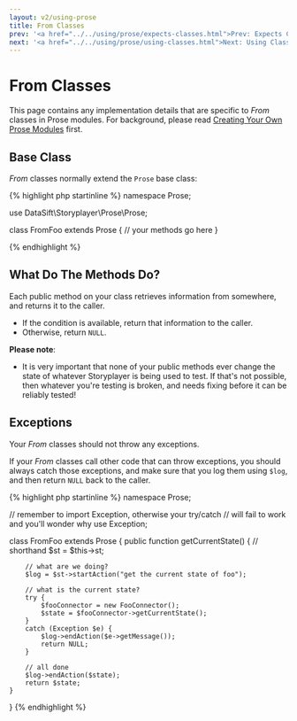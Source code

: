 ```yaml
---
layout: v2/using-prose
title: From Classes
prev: '<a href="../../using/prose/expects-classes.html">Prev: Expects Classes</a>'
next: '<a href="../../using/prose/using-classes.html">Next: Using Classes</a>'
---
```


# From Classes

This page contains any implementation details that are specific to _From_ classes in Prose modules.  For background, please read [Creating Your Own Prose Modules](creating-prose-modules.html) first.

## Base Class

_From_ classes normally extend the `Prose` base class:

{% highlight php startinline %}
namespace Prose;

use DataSift\Storyplayer\Prose\Prose;

class FromFoo extends Prose
{
	// your methods go here
}

{% endhighlight %}

## What Do The Methods Do?

Each public method on your class retrieves information from somewhere, and returns it to the caller.

* If the condition is available, return that information to the caller.
* Otherwise, return `NULL`.

__Please note__:

* It is very important that none of your public methods ever change the state of whatever Storyplayer is being used to test.  If that's not possible, then whatever you're testing is broken, and needs fixing before it can be reliably tested!

## Exceptions

Your _From_ classes should not throw any exceptions.

If your _From_ classes call other code that can throw exceptions, you should always catch those exceptions, and make sure that you log them using `$log`, and then return `NULL` back to the caller.

{% highlight php startinline %}
namespace Prose;

// remember to import Exception, otherwise your try/catch
// will fail to work and you'll wonder why
use Exception;

class FromFoo extends Prose
{
	public function getCurrentState()
	{
		// shorthand
		$st = $this->st;

		// what are we doing?
		$log = $st->startAction("get the current state of foo");

		// what is the current state?
		try {
			$fooConnector = new FooConnector();
			$state = $fooConnector->getCurrentState();
		}
		catch (Exception $e) {
			$log->endAction($e->getMessage());
			return NULL;
		}

		// all done
		$log->endAction($state);
		return $state;
	}
}
{% endhighlight %}
